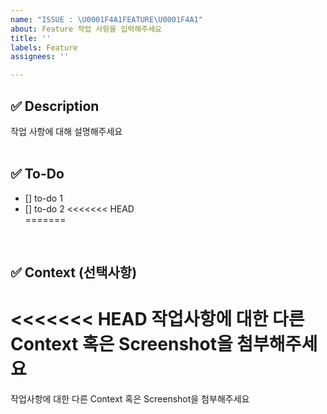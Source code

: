 ```yaml
---
name: "ISSUE : \U0001F4A1FEATURE\U0001F4A1"
about: Feature 작업 사항을 입력해주세요
title: ''
labels: Feature
assignees: ''

---
```


## ✅ Description

작업 사항에 대해 설명해주세요
</br>
</br>

## ✅ To-Do

- [] to-do 1
- [] to-do 2
<<<<<<< HEAD
  </br>
=======
</br>


## ✅ Context (선택사항)

<<<<<<< HEAD
작업사항에 대한 다른 Context 혹은 Screenshot을 첨부해주세요
=======
작업사항에 대한 다른 Context 혹은 Screenshot을 첨부해주세요
